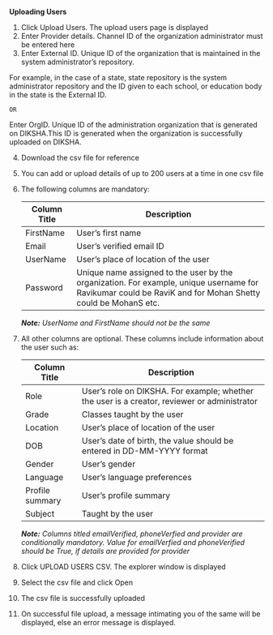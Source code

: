 **Uploading Users**

1. Click Upload Users. The upload users page is displayed
2. Enter Provider details. Channel ID of the organization administrator must be entered here
3. Enter External ID. Unique ID of the organization that is maintained in the system administrator’s repository.

For example, in the case of a state, state repository is the system administrator repository and the ID given to each school, or education body in the state is the External ID. 

    
    OR
    
   Enter OrgID. Unique ID of the administration organization that is generated on DIKSHA.This ID is generated when the organization is successfully uploaded on DIKSHA.
    
4. Download the csv file for reference
5. You can add or upload details of up to 200 users at a time in one csv file
6. The following columns are mandatory:
	
    Column Title	| Description
    ----------------|-------------
    FirstName	| User’s first name
    Email	| User’s verified email ID
    UserName	| User’s place of location of the user
    Password	| Unique name assigned to the user by the organization. For example, unique username for Ravikumar could be RaviK and for Mohan Shetty could be MohanS etc.

	***Note:***
	*UserName and FirstName should not be the same*

7. All other columns are optional. These columns include information about the user such as:

	Column Title	| Description
    ----------------|-------------
    Role	| User’s role on DIKSHA. For example; whether the user is a creator, reviewer or administrator
    Grade	| Classes taught by the user
    Location	| User’s place of location of the user
    DOB	| User’s date of birth, the value should be entered in DD-MM-YYYY format
    Gender	| User’s gender
    Language	| User’s language preferences
    Profile summary	| User’s profile summary
    Subject	| Taught by the user
    
	***Note:***
	*Columns titled emailVerified, phoneVerfied and provider are conditionally mandatory. Value for emailVerfied and phoneVerified should be True, if details are provided for provider*

8. Click UPLOAD USERS CSV. The explorer window is displayed
9. Select the csv file and click Open
10. The csv file is successfully uploaded
11. On successful file upload, a message intimating you of the same will be displayed, else an error message is displayed.
